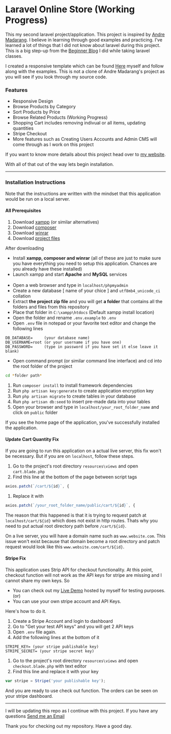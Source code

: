 # Laravel Online Store (Working Progress)

This my second laravel project/application. This project is inspired by [Andre Madarang](https://www.youtube.com/channel/UCtb40EQj2inp8zuaQlLx3iQ "Youtube Channel"). I believe in learning through good examples and practicing. I've learned a lot of things that I did not know about laravel during this project. This is a big step-up from the [Beginner Blog](https://github.com/htet-shine/beginner_laravel_blog) I did while taking laravel classes.

I created a responsive template which can be found [Here](https://github.com/htet-shine/ictcentral_template) myself and follow along with the examples. This is not a clone of Andre Madarang's project as you will see if you look through my source code.

### Features
* Responsive Design
* Browse Products by Category
* Sort Products by Price
* Browse Related Products (Working Progress)
* Shopping Cart includes removing indivual or all items, updating quantities
* Stripe Checkout
* More features such as Creating Users Accounts and Admin CMS will come through as I work on this project

If you want to know more details about this project head over to [my website](https://htetshineaung.com).

With all of that out of the way lets begin installation.

---

### Installation Instructions

Note that the instructions are written with the mindset that this application would be run on a local server.

#### All Prerequisites

1. Download [xampp](https://www.apachefriends.org/download.html) (or similar alternatives)
1. Download [composer](https://getcomposer.org/download/)
1. Download [winrar](https://www.win-rar.com/start.html?&L=0)
1. Download [project files](https://github.com/htet-shine/ictcentral_laravel/archive/master.zip)

After downloading

* Install **xampp, composer and winrar** (all of these are just to make sure you have everything you need to setup this application. Chances are you already have these installed)
* Launch xampp and start **Apache** and **MySQL** services
<br><br>
* Open a web browser and type in `localhost/phpmyadmin`
* Create a new database [ name of your chice ] and `utf8mb4_unicode_ci` collation
* Extract __the project zip file__ and you will get **a folder** that contains all the folders and files from this repository
* Place that folder in `C:\xampp\htdocs` (Default xampp install location)
* Open the folder and rename `.env.example` to `.env`
* Open `.env` file in notepad or your favorite text editor and change the following lines
```
DB_DATABASE=     (your database name)
DB_USERNAME=root (or your username if you have one)
DB_PASSWORD=     (type in password if you have set it else leave it blank)
```
* Open command prompt (or similar command line interface) and cd into the root folder of the project
```bash
cd *folder path*
```

1. Run `composer install` to install framework dependencies
1. Run `php artisan key:generate` to create application encryption key
1. Run `php artisan migrate` to create tables in your database
1. Run `php artisan db:seed` to insert pre-made data into your tables
1. Open your browser and type in `localhost/your_root_folder_name` and click on `public` folder

If you see the home page of the application, you've successfully installed the application.

#### Update Cart Quantity Fix

If you are going to run this application on a actual live server, this fix won't be necessary. But if you are on `localhost`, follow these steps.

1. Go to the project's root directory `resources\views` and open `cart.blade.php`
1. Find this line at the bottom of the page between script tags
```javascript
axios.patch(`/cart/${id}`, {
```
1. Replace it with
```javascript
axios.patch(`/your_root_folder_name/public/cart/${id}`, {
```

The reason that this happened is that it is trying to request patch at `localhost/cart/${id}` which does not exist in http routes. Thats why you need to put actual root directory path before `/cart/${id}`.

On a live server, you will have a domain name such as `www.website.com`. This issue won't exist because that domain become a root directory and  patch request would look like this `www.website.com/cart/${id}`.


#### Stripe Fix

This application uses Strip API for checkout functionality. At this point, checkout function will not work as the API keys for stripe are  missing and I cannot share my own keys. So

* You can check out my [Live Demo](https://ictcentral.htetshineaung.com) hosted by myself for testing purposes. (or)
* You can use your own stripe account and API Keys.

Here's how to do it.

1. Create a Stripe Account and login to dashboard
1. Go to "Get your test API keys" and you will get 2 API keys
1. Open `.env` file again.
1. Add the following lines at the bottom of it
```
STRIPE_KEY= (your stripe publishable key)
STRIPE_SECRET= (your stripe secret key)
```

1. Go to the project's root directory `resources\views` and open `checkout.blade.php` with text editor
1. Find this line and replace it with your key
```javascript
var stripe = Stripe('your publishable key');
```

And you are ready to use check out function. The orders can be seen on your stripe dashboard.


---

I will be updating this repo as I continue with this project. If you have any questions [Send me an Email](mailto:htetshineaung.business@gmail.com)

Thank you for checking out my repository. Have a good day.



